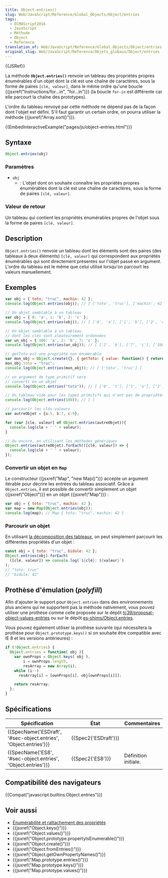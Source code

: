 ```yaml
---
title: Object.entries()
slug: Web/JavaScript/Reference/Global_Objects/Object/entries
tags:
  - ECMAScript2016
  - JavaScript
  - Méthode
  - Object
  - Reference
translation_of: Web/JavaScript/Reference/Global_Objects/Object/entries
original_slug: Web/JavaScript/Reference/Objets_globaux/Object/entries
---
```

{{JSRef}}

La méthode **`Object.entries()`** renvoie un tableau des propriétés propres énumérables d'un objet dont la clé est une chaîne de caractères, sous la forme de paires `[clé, valeur]`, dans le même ordre qu'une boucle {{jsxref("Instructions/for...in", "for...in")}} (la boucle `for-in` est différente car elle parcourt la chaîne des prototypes).

L'ordre du tableau renvoyé par cette méthode ne dépend pas de la façon dont l'objet est défini. S'il faut garantir un certain ordre, on pourra utiliser la méthode {{jsxref("Array.sort()")}}.

{{EmbedInteractiveExample("pages/js/object-entries.html")}}

## Syntaxe

```js
Object.entries(obj)
```

### Paramètres

- `obj`
  - : L'objet dont on souhaite connaître les propriétés propres énumérables dont la clé est une chaîne de caractères, sous la forme de paires `[clé, valeur]`.

### Valeur de retour

Un tableau qui contient les propriétés énumérables propres de l'objet sous la forme de paires `[clé, valeur]`.

## Description

`Object.entries()` renvoie un tableau dont les éléments sont des paires (des tableaux à deux éléments)  `[clé, valeur]` qui correspondent aux propriétés énumérables qui sont directement présentes sur l'objet passé en argument. L'ordre du tableau est le même que celui utilisé lorsqu'on parcourt les valeurs manuellement.

## Exemples

```js
var obj = { toto: "truc", machin: 42 };
console.log(Object.entries(obj)); // [ ['toto', 'truc'], ['machin', 42] ]

// Un objet semblable à un tableau
var obj = { 0: 'a', 1: 'b', 2: 'c' };
console.log(Object.entries(obj)); // [ ['0', 'a'], ['1', 'b'], ['2', 'c'] ]

// Un objet semblable à un tableau
// dont les clés sont aléatoirement ordonnées
var un_obj = { 100: 'a', 2: 'b', 7: 'c' };
console.log(Object.entries(un_obj)); // [ ['2', 'b'], ['7', 'c'], ['100', 'a'] ]

// getToto est une propriété non énumérable
var mon_obj = Object.create({}, { getToto: { value: function() { return this.toto; } } });
mon_obj.toto = "truc";
console.log(Object.entries(mon_obj)); // [ ['toto', 'truc'] ]

// un argument de type primitif sera
// converti en un objet
console.log(Object.entries("toto")); // [ ['0', 't'], ['1', 'o'], ['2', 't'],  ['3', 'o'] ]

// Un tableau vide pour les types primitifs qui n'ont pas de propriétés
console.log(Object.entries(100)); // [ ]

// parcourir les clés-valeurs
var autreObjet = {a:5, b:7, c:9};

for (var [cle, valeur] of Object.entries(autreObjet)){
  console.log(cle + ' ' + valeur);
}

// Ou encore, en utilisant les méthodes génériques
Object.entries(autreObjet).forEach(([clé, valeur]) => {
  console.log(clé + ' ' + valeur);
});
```

### Convertir un objet en `Map`

Le constructeur {{jsxref("Map", "new Map()")}} accepte un argument itérable pour décrire les entrées du tableau associatif. Grâce à `Object.entries`, il est possible de convertir simplement un objet {{jsxref("Object")}} en un objet {{jsxref("Map")}} :

```js
var obj = { toto: "truc", machin: 42 };
var map = new Map(Object.entries(obj));
console.log(map); // Map { toto: "truc", machin: 42 }
```

### Parcourir un objet

En utilisant [la décomposition des tableaux](/fr/docs/Web/JavaScript/Reference/Opérateurs/Affecter_par_décomposition#Décomposition_d'un_tableau), on peut simplement parcourir les différentes propriétés d'un objet :

```js
const obj = { toto: "truc", bidule: 42 };
Object.entries(obj).forEach(
  ([clé, valeur]) => console.log(`${clé}: ${valeur}`)
);
// "toto: truc"
// "bidule: 42"
```

## Prothèse d'émulation (_polyfill_)

Afin d'ajouter le support pour `Object.entries` dans des environnements plus anciens qui ne supportent pas la méthode nativement, vous pouvez utiliser une prothèse comme celle proposée sur le dépôt [tc39/proposal-object-values-entries](https://github.com/tc39/proposal-object-values-entries) ou sur le dépôt [es-shims/Object.entries](https://github.com/es-shims/Object.entries).

Vous pouvez également utiliser la prothèse suivante (qui nécessitera la prothèse pour `Object.prototype.keys()` si on souhaite être compatible avec IE 8 et les versions antérieures) :

```js
if (!Object.entries) {
  Object.entries = function( obj ){
    var ownProps = Object.keys( obj ),
        i = ownProps.length,
        resArray = new Array(i);
    while (i--)
      resArray[i] = [ownProps[i], obj[ownProps[i]]];

    return resArray;
  };
}
```

## Spécifications

| Spécification                                                                        | État                         | Commentaires         |
| ------------------------------------------------------------------------------------ | ---------------------------- | -------------------- |
| {{SpecName('ESDraft', '#sec-object.entries', 'Object.entries')}} | {{Spec2('ESDraft')}} |                      |
| {{SpecName('ES8', '#sec-object.entries', 'Object.entries')}}     | {{Spec2('ES8')}}         | Définition initiale. |

## Compatibilité des navigateurs

{{Compat("javascript.builtins.Object.entries")}}

## Voir aussi

- [Énumérabilité et rattachement des propriétés](/fr/docs/Web/JavaScript/Caractère_énumérable_des_propriétés_et_rattachement)
- {{jsxref("Object.keys()")}}
- {{jsxref("Object.values()")}}
- {{jsxref("Object.prototype.propertyIsEnumerable()")}}
- {{jsxref("Object.create()")}}
- {{jsxref("Object.fromEntries()")}}
- {{jsxref("Object.getOwnPropertyNames()")}}
- {{jsxref("Map.prototype.entries()")}}
- {{jsxref("Map.prototype.keys()")}}
- {{jsxref("Map.prototype.values()")}}
